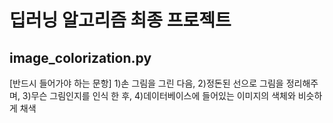 # 딥러닝 알고리즘 최종 프로젝트

## image_colorization.py
[반드시 들어가야 하는 문항]
1)손 그림을 그린 다음, 
2)정돈된 선으로 그림을 정리해주며, 
3)무슨 그림인지를 인식 한 후, 
4)데이터베이스에 들어있는 이미지의 색체와 비슷하게 채색
